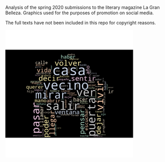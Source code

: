 Analysis of the spring 2020 submissions to the literary magazine La Gran Belleza. Graphics used for the purposes of promotion on social media.

The full texts have not been included in this repo for copyright reasons.

<img src="figures/unigrams_cloud.jpg" width="400" height="400" />

